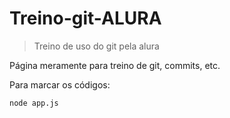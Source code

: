 # Treino-git-ALURA

> Treino de uso do git pela alura

Página meramente para treino de git, commits, etc.

Para marcar os códigos:

```
node app.js
```
